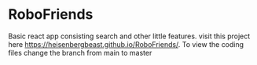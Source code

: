 # RoboFriends
Basic react app consisting search and other little features. 
visit this project here https://heisenbergbeast.github.io/RoboFriends/. 
To view the coding files change the branch from main to master

